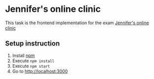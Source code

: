 # Jennifer's online clinic
This task is the frontend implementation for the exam [Jennifer's online clinic](https://www.notion.so/Jennifer-s-online-clinic-4082662698fd47d2845493a457459615)

## Setup instruction
1. Install [npm](https://www.npmjs.com/get-npm)
2. Execute `npm install`
3. Execute `npm start`
4. Go to [http://localhost:3000](http://localhost:3000)